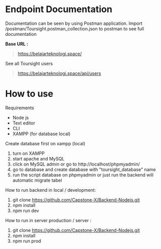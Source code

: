 # Endpoint Documentation

Documentation can be seen by using Postman application.
Import /postman/Toursight.postman_collection.json to postman to see full documentation

**Base URL :**
> https://belajarteknologi.space/

See all Toursight users
> https://belajarteknologi.space/api/users


# How to use 

Requirements
* Node js 
* Text editor
* CLI 
* XAMPP (for database local)

Create database first on xampp (local)
1. turn on XAMPP
2. start apache and MySQL
3. click on MySQL admin or go to http://localhost/phpmyadmin/
4. go to database and create database with "toursight_database" name
5. run the script database on phpmyadmin or just run the backend will automatic migrate tabel

How to run backend in local / development:
1. git clone https://github.com/Capstone-X/Backend-Nodejs.git
2. npm install 
3. npm run dev

How to run in server production / server :
1. git clone https://github.com/Capstone-X/Backend-Nodejs.git
2. npm install 
3. npm run prod